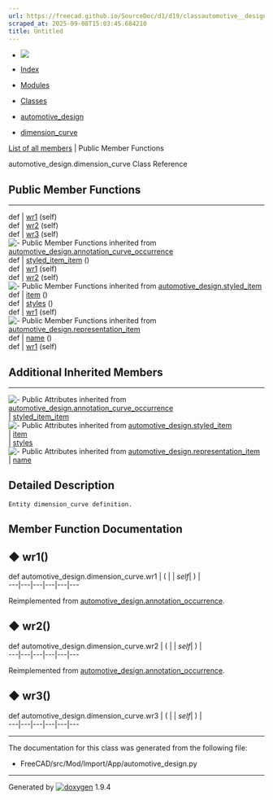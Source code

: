 ```yaml
---
url: https://freecad.github.io/SourceDoc/d1/d19/classautomotive__design_1_1dimension__curve.html
scraped_at: 2025-09-08T15:03:45.684210
title: Untitled
---
```


  * [ ![](https://www.freecad.org/svg/logo-freecad.svg) ](https://freecadweb.org "FreeCAD")
  * [Index](../../index.html "Index")
  * [Modules](../../modules.html "Modules list")
  * [Classes](../../annotated.html "Annotated list")

  * [automotive_design](../../d4/ddf/namespaceautomotive__design.html)
  * [dimension_curve](../../d1/d19/classautomotive__design_1_1dimension__curve.html)

[List of all members](../../d2/dae/classautomotive__design_1_1dimension__curve-members.html) | Public Member Functions

automotive_design.dimension_curve Class Reference

##  Public Member Functions  
  
---  
def | [wr1](../../d1/d19/classautomotive__design_1_1dimension__curve.html#ab918ed2328a732795aee5421c50084c9) (self)  
def | [wr2](../../d1/d19/classautomotive__design_1_1dimension__curve.html#acadf676c845b15376b93e3c00e6bf505) (self)  
def | [wr3](../../d1/d19/classautomotive__design_1_1dimension__curve.html#a2024e1975f59052b2f7e1f0be62d8c88) (self)  
![-](../../closed.png) Public Member Functions inherited from
[automotive_design.annotation_curve_occurrence](../../d1/d90/classautomotive__design_1_1annotation__curve__occurrence.html)  
def | [styled_item_item](../../d1/d90/classautomotive__design_1_1annotation__curve__occurrence.html#a8c77ed3a89b1242c51206a4404fe79d5) ()  
def | [wr1](../../d1/d82/classautomotive__design_1_1annotation__occurrence.html#a1d53f8edfd0b54fd137032bdf5e7a508) (self)  
def | [wr2](../../d1/d82/classautomotive__design_1_1annotation__occurrence.html#af1afcd5eb3e329fd929a8a20c1bce00d) (self)  
![-](../../closed.png) Public Member Functions inherited from
[automotive_design.styled_item](../../dd/d39/classautomotive__design_1_1styled__item.html)  
def | [item](../../dd/d39/classautomotive__design_1_1styled__item.html#a1ca47f0662afee60e3d092187972d692) ()  
def | [styles](../../dd/d39/classautomotive__design_1_1styled__item.html#adddc1c1e338ae95a29f5e9525d5d24f7) ()  
def | [wr1](../../dd/d39/classautomotive__design_1_1styled__item.html#a150262e278f8248839d7cddb3ade3d26) (self)  
![-](../../closed.png) Public Member Functions inherited from
[automotive_design.representation_item](../../d3/d20/classautomotive__design_1_1representation__item.html)  
def | [name](../../d3/d20/classautomotive__design_1_1representation__item.html#a33b5812d92aa0d107b4fd4274c17b9d9) ()  
def | [wr1](../../d3/d20/classautomotive__design_1_1representation__item.html#af350c19fc5e5763d4991494a99d979ed) (self)  
  
##  Additional Inherited Members  
  
---  
![-](../../closed.png) Public Attributes inherited from
[automotive_design.annotation_curve_occurrence](../../d1/d90/classautomotive__design_1_1annotation__curve__occurrence.html)  
|
[styled_item_item](../../d1/d90/classautomotive__design_1_1annotation__curve__occurrence.html#a22813a1842831cda84410963e46d3f30)  
![-](../../closed.png) Public Attributes inherited from
[automotive_design.styled_item](../../dd/d39/classautomotive__design_1_1styled__item.html)  
|
[item](../../dd/d39/classautomotive__design_1_1styled__item.html#aad87aa33fdbad670cc9dfcfdbe866d79)  
|
[styles](../../dd/d39/classautomotive__design_1_1styled__item.html#a715f59d8d13c21ae1a5c704b0dbdbebb)  
![-](../../closed.png) Public Attributes inherited from
[automotive_design.representation_item](../../d3/d20/classautomotive__design_1_1representation__item.html)  
|
[name](../../d3/d20/classautomotive__design_1_1representation__item.html#a3d48fe912053adaf5f187b606fa81c87)  
  
## Detailed Description

    
    
    Entity dimension_curve definition.

## Member Function Documentation

## ◆ wr1()

def automotive_design.dimension_curve.wr1  | ( |  | _self_| ) |   
---|---|---|---|---|---  
  
Reimplemented from
[automotive_design.annotation_occurrence](../../d1/d82/classautomotive__design_1_1annotation__occurrence.html#a1d53f8edfd0b54fd137032bdf5e7a508).

## ◆ wr2()

def automotive_design.dimension_curve.wr2  | ( |  | _self_| ) |   
---|---|---|---|---|---  
  
Reimplemented from
[automotive_design.annotation_occurrence](../../d1/d82/classautomotive__design_1_1annotation__occurrence.html#af1afcd5eb3e329fd929a8a20c1bce00d).

## ◆ wr3()

def automotive_design.dimension_curve.wr3  | ( |  | _self_| ) |   
---|---|---|---|---|---  
  
* * *

The documentation for this class was generated from the following file:

  * FreeCAD/src/Mod/Import/App/automotive_design.py

* * *

Generated by
[![doxygen](../../doxygen.svg)](https://www.doxygen.org/index.html) 1.9.4

